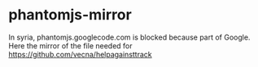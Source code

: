 phantomjs-mirror
================

In syria, phantomjs.googlecode.com is blocked because part of Google. Here the mirror of the file needed for https://github.com/vecna/helpagainsttrack
